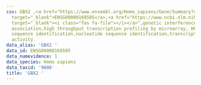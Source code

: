 ```yaml
---
csv: GBX2 ,<a href="https://www.ensembl.org/Homo_sapiens/Gene/Summary?db=core;g=ENSG00000168505"
  target="_blank">ENSG00000168505</a>,<a href="https://www.ncbi.nlm.nih.gov/pubmed/28369544"
  target="_blank"><i class="fas fa-file"></i></a>",genetic interference,functional
  association,high throughput transcription profiling by microarray, HF73 cells,nucleotide
  sequence identification,nucleotide sequence identification,transcriptional regulation,up-regulates
  activity
data_alias: 'GBX2 '
data_id: ENSG00000168505
data_numevidence: 1
data_species: Homo sapiens
data_taxid: '9606'
title: 'GBX2 '
---
```

